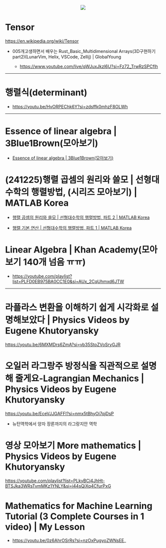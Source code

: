 <p align="center">
  <img src="https://upload.wikimedia.org/wikipedia/commons/thumb/4/45/Components_stress_tensor.svg/300px-Components_stress_tensor.svg.png" />
</p>

# Tensor

https://en.wikipedia.org/wiki/Tensor

- 005개고생하면서 배우는 Rust_Basic_Multidimensional Arrays(3D구현하기part2)(LunarVim, Helix, VSCode, Zellij) | GlobalYoung

  - https://www.youtube.com/live/qWJuxJkzl6U?si=Fz72_TrwRzSPCflh 

<hr />

# 행렬식(determinant)
- https://youtu.be/HvORPEChk6Y?si=zdsffk0mhzF8OLWh

<hr />

# Essence of linear algebra | 3Blue1Brown(모아보기)
- [Essence of linear algebra | 3Blue1Brown(모아보기)](https://youtube.com/playlist?list=PLZHQObOWTQDPD3MizzM2xVFitgF8hE_ab&si=_ZWh5rVyXllrFenG)


# (241225)행렬 곱셈의 원리와 쓸모 | 선형대수학의 행렬방법, (시리즈 모아보기) | MATLAB Korea 

- [행렬 곱셈의 원리와 쓸모 | 선형대수학의 행렬방법, 파트 2 | MATLAB Korea](https://youtu.be/DHGqXk3Oe7g?si=sI0EWozNd5s412qO)

- [행렬 기본 연산 | 선형대수학의 행렬방법, 파트 1 | MATLAB Korea](https://youtu.be/ZlId8c6p09o?si=nxj8XmPKMiLMLDOL)

# Linear Algebra | Khan Academy(모아보기 140개 넘음 ㅠㅠ)
- https://youtube.com/playlist?list=PLFD0EB975BA0CC1E0&si=AUx_2CqUhmxd6JTW

<hr />

# 라플라스 변환을 이해하기 쉽게 시각화로 설명해보았다 | Physics Videos by Eugene Khutoryansky

https://youtu.be/6MXMDrs6ZmA?si=vb35StoZVoSryGJR

# 오일러 라그랑주 방정식을 직관적으로 설명해 줄게요-Lagrangian Mechanics | Physics Videos by Eugene Khutoryansky

https://youtu.be/EceVJJGAFFI?si=nmx5tBhyOi7qjDsP

- 뉴턴역학에서 양자 장론까지의 라그랑지안 역학

# 영상 모아보기 More mathematics | Physics Videos by Eugene Khutoryansky 

https://youtube.com/playlist?list=PLkyBCj4JhHt-BTSJka3WRsTvmMKz1YNLY&si=i44sQiXq4CfurPxG


# Mathematics for Machine Learning Tutorial (3 Complete Courses in 1 video) | My Lesson

- https://youtu.be/0z6AhrOSrRs?si=nzOxPugyoZWNsEE_
   

